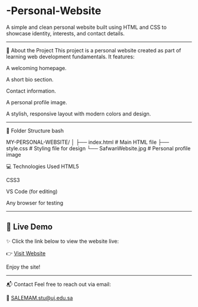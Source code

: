# -Personal-Website
A simple and clean personal website built using HTML and CSS to showcase identity, interests, and contact details.

---
📌 About the Project
This project is a personal website created as part of learning web development fundamentals. It features:

A welcoming homepage.

A short bio section.

Contact information.

A personal profile image.

A stylish, responsive layout with modern colors and design.

---
📁 Folder Structure
bash

MY-PERSONAL-WEBSITE/
│
├── index.html             # Main HTML file
├── style.css              # Styling file for design
└── SafwanWebsite.jpg      # Personal profile image


💻 Technologies Used
HTML5

CSS3

VS Code (for editing)

Any browser for testing

---

## 🔗 Live Demo

✨ Click the link below to view the website live:

👉 [Visit Website](https://safwan-alemam.github.io/-Personal-Website/)

Enjoy the site!

---

📬 Contact
Feel free to reach out via email:

📧 SALEMAM.stu@uj.edu.sa

